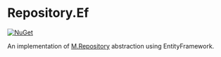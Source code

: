 # Repository.Ef  
[![NuGet](https://img.shields.io/nuget/v/M.Repository.EntityFramework.svg)](https://www.nuget.org/packages/M.Repository.EntityFramework)  

An implementation of [M.Repository](https://github.com/petar-m/repository) abstraction using EntityFramework.
